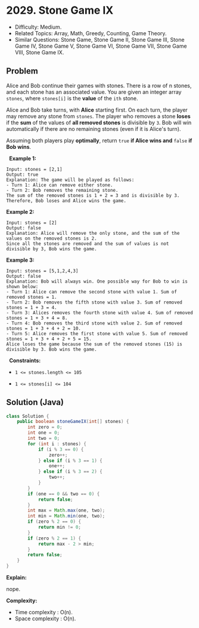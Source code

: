 # 2029. Stone Game IX

- Difficulty: Medium.
- Related Topics: Array, Math, Greedy, Counting, Game Theory.
- Similar Questions: Stone Game, Stone Game II, Stone Game III, Stone Game IV, Stone Game V, Stone Game VI, Stone Game VII, Stone Game VIII, Stone Game IX.

## Problem

Alice and Bob continue their games with stones. There is a row of n stones, and each stone has an associated value. You are given an integer array ```stones```, where ```stones[i]``` is the **value** of the ```ith``` stone.

Alice and Bob take turns, with **Alice** starting first. On each turn, the player may remove any stone from ```stones```. The player who removes a stone **loses** if the **sum** of the values of **all removed stones** is divisible by ```3```. Bob will win automatically if there are no remaining stones (even if it is Alice's turn).

Assuming both players play **optimally**, return ```true``` **if Alice wins and** ```false``` **if Bob wins**.

 
**Example 1:**

```
Input: stones = [2,1]
Output: true
Explanation: The game will be played as follows:
- Turn 1: Alice can remove either stone.
- Turn 2: Bob removes the remaining stone. 
The sum of the removed stones is 1 + 2 = 3 and is divisible by 3. Therefore, Bob loses and Alice wins the game.
```

**Example 2:**

```
Input: stones = [2]
Output: false
Explanation: Alice will remove the only stone, and the sum of the values on the removed stones is 2. 
Since all the stones are removed and the sum of values is not divisible by 3, Bob wins the game.
```

**Example 3:**

```
Input: stones = [5,1,2,4,3]
Output: false
Explanation: Bob will always win. One possible way for Bob to win is shown below:
- Turn 1: Alice can remove the second stone with value 1. Sum of removed stones = 1.
- Turn 2: Bob removes the fifth stone with value 3. Sum of removed stones = 1 + 3 = 4.
- Turn 3: Alices removes the fourth stone with value 4. Sum of removed stones = 1 + 3 + 4 = 8.
- Turn 4: Bob removes the third stone with value 2. Sum of removed stones = 1 + 3 + 4 + 2 = 10.
- Turn 5: Alice removes the first stone with value 5. Sum of removed stones = 1 + 3 + 4 + 2 + 5 = 15.
Alice loses the game because the sum of the removed stones (15) is divisible by 3. Bob wins the game.
```

 
**Constraints:**


	
- ```1 <= stones.length <= 105```
	
- ```1 <= stones[i] <= 104```



## Solution (Java)

```java
class Solution {
    public boolean stoneGameIX(int[] stones) {
        int zero = 0;
        int one = 0;
        int two = 0;
        for (int i : stones) {
            if (i % 3 == 0) {
                zero++;
            } else if (i % 3 == 1) {
                one++;
            } else if (i % 3 == 2) {
                two++;
            }
        }
        if (one == 0 && two == 0) {
            return false;
        }
        int max = Math.max(one, two);
        int min = Math.min(one, two);
        if (zero % 2 == 0) {
            return min != 0;
        }
        if (zero % 2 == 1) {
            return max - 2 > min;
        }
        return false;
    }
}
```

**Explain:**

nope.

**Complexity:**

* Time complexity : O(n).
* Space complexity : O(n).
